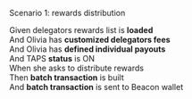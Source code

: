 Scenario 1: rewards distribution

Given delegators rewards list is **loaded**  
And Olivia has **customized delegators fees**  
And Olivia has **defined individual payouts**  
And TAPS **status** is ON  
When she asks to distribute rewards  
Then **batch transaction** is built  
And **batch transaction** is sent to Beacon wallet  

